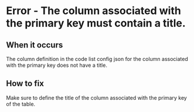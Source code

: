 # Error - The column associated with the primary key must contain a title.

## When it occurs

The column definition in the code list config json for the column associated with the primary key does not have a title.

## How to fix

Make sure to define the title of the column associated with the primary key of the table.